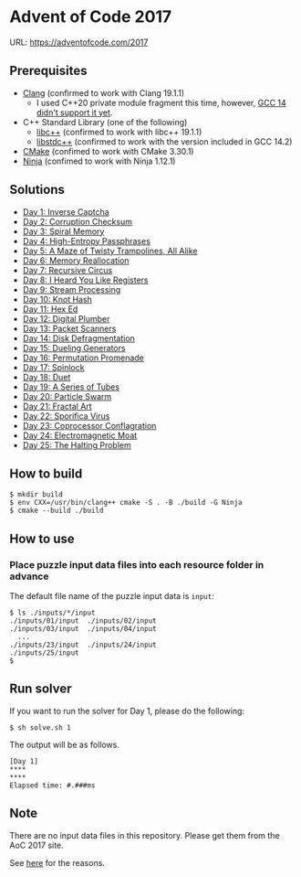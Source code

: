 # Advent of Code 2017

URL: https://adventofcode.com/2017

## Prerequisites

* [Clang](https://clang.llvm.org/) (confirmed to work with Clang 19.1.1)
  - I used C++20 private module fragment this time, however, [GCC 14 didn't support it yet](https://gcc.gnu.org/onlinedocs/gcc-14.2.0/gcc/C_002b_002b-Modules.html).
* C++ Standard Library (one of the following)
  - [libc++](https://libcxx.llvm.org/) (confirmed to work with libc++ 19.1.1)
  - [libstdc++](https://gcc.gnu.org/onlinedocs/libstdc++/) (confirmed to work with the version included in GCC 14.2)
* [CMake](https://cmake.org/) (confimed to work with CMake 3.30.1)
* [Ninja](https://ninja-build.org/) (confimed to work with Ninja 1.12.1)

## Solutions

* [Day 1: Inverse Captcha](./src/day01.cpp)
* [Day 2: Corruption Checksum](./src/day02.cpp)
* [Day 3: Spiral Memory](./src/day03.cpp)
* [Day 4: High-Entropy Passphrases](./src/day04.cpp)
* [Day 5: A Maze of Twisty Trampolines, All Alike](./src/day05.cpp)
* [Day 6: Memory Reallocation](./src/day06.cpp)
* [Day 7: Recursive Circus](./src/day07.cpp)
* [Day 8: I Heard You Like Registers](./src/day08.cpp)
* [Day 9: Stream Processing](./src/day09.cpp)
* [Day 10: Knot Hash](./src/day10.cpp)
* [Day 11: Hex Ed](./src/day11.cpp)
* [Day 12: Digital Plumber](./src/day12.cpp)
* [Day 13: Packet Scanners](./src/day13.cpp)
* [Day 14: Disk Defragmentation](./src/day14.cpp)
* [Day 15: Dueling Generators](./src/day15.cpp)
* [Day 16: Permutation Promenade](./src/day16.cpp)
* [Day 17: Spinlock](./src/day17.cpp)
* [Day 18: Duet](./src/day18.cpp)
* [Day 19: A Series of Tubes](./src/day19.cpp)
* [Day 20: Particle Swarm](./src/day20.cpp)
* [Day 21: Fractal Art](./src/day21.cpp)
* [Day 22: Sporifica Virus](./src/day22.cpp)
* [Day 23: Coprocessor Conflagration](./src/day23.cpp)
* [Day 24: Electromagnetic Moat](./src/day24.cpp)
* [Day 25: The Halting Problem](./src/day25.cpp)

## How to build
```console
$ mkdir build
$ env CXX=/usr/bin/clang++ cmake -S . -B ./build -G Ninja
$ cmake --build ./build
```

## How to use

### Place puzzle input data files into each resource folder in advance

The default file name of the puzzle input data is `input`:

```console
$ ls ./inputs/*/input
./inputs/01/input  ./inputs/02/input
./inputs/03/input  ./inputs/04/input
  ...
./inputs/23/input  ./inputs/24/input
./inputs/25/input
$
```

## Run solver
If you want to run the solver for Day 1, please do the following:
```console
$ sh solve.sh 1
```

The output will be as follows.
```console
[Day 1]
****
****
Elapsed time: #.###ms

```

## Note

There are no input data files in this repository.
Please get them from the AoC 2017 site.

See [here](https://adventofcode.com/about#faq_copying) for the reasons.
